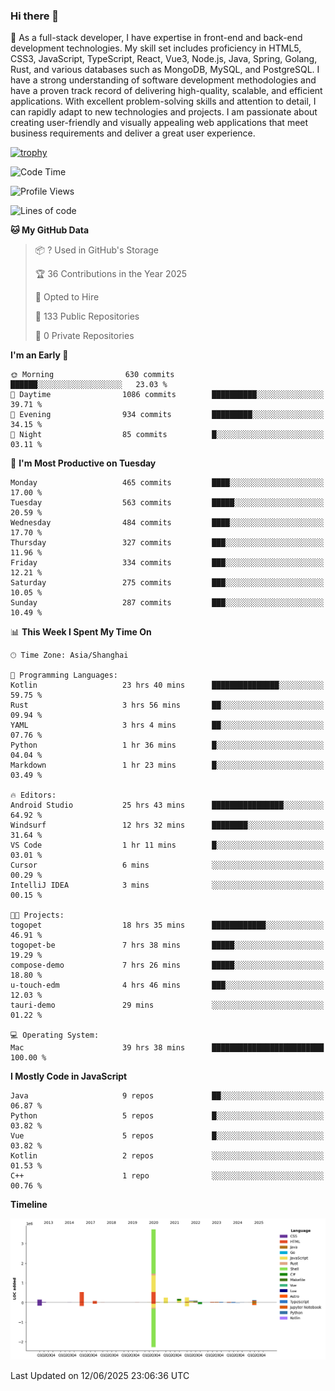 ### Hi there 👋

🌱 As a full-stack developer, I have expertise in front-end and back-end development technologies. My skill set includes proficiency in HTML5, CSS3, JavaScript, TypeScript, React, Vue3, Node.js, Java, Spring, Golang, Rust, and various databases such as MongoDB, MySQL, and PostgreSQL. I have a strong understanding of software development methodologies and have a proven track record of delivering high-quality, scalable, and efficient applications. With excellent problem-solving skills and attention to detail, I can rapidly adapt to new technologies and projects. I am passionate about creating user-friendly and visually appealing web applications that meet business requirements and deliver a great user experience.

[![trophy](https://github-profile-trophy.vercel.app/?username=elton&rank=SECRET,SSS,SS,S,AAA,AA,A&theme=onedark&no-frame=true&margin-w=10)](https://github.com/ryo-ma/github-profile-trophy)

<!--START_SECTION:waka-->
![Code Time](http://img.shields.io/badge/Code%20Time-1%2C714%20hrs%2015%20mins-blue)

![Profile Views](http://img.shields.io/badge/Profile%20Views-0-blue)

![Lines of code](https://img.shields.io/badge/From%20Hello%20World%20I%27ve%20Written-5.7%20million%20lines%20of%20code-blue)

**🐱 My GitHub Data** 

> 📦 ? Used in GitHub's Storage 
 > 
> 🏆 36 Contributions in the Year 2025
 > 
> 💼 Opted to Hire
 > 
> 📜 133 Public Repositories 
 > 
> 🔑 0 Private Repositories 
 > 
**I'm an Early 🐤** 

```text
🌞 Morning                630 commits         ██████░░░░░░░░░░░░░░░░░░░   23.03 % 
🌆 Daytime                1086 commits        ██████████░░░░░░░░░░░░░░░   39.71 % 
🌃 Evening                934 commits         █████████░░░░░░░░░░░░░░░░   34.15 % 
🌙 Night                  85 commits          █░░░░░░░░░░░░░░░░░░░░░░░░   03.11 % 
```
📅 **I'm Most Productive on Tuesday** 

```text
Monday                   465 commits         ████░░░░░░░░░░░░░░░░░░░░░   17.00 % 
Tuesday                  563 commits         █████░░░░░░░░░░░░░░░░░░░░   20.59 % 
Wednesday                484 commits         ████░░░░░░░░░░░░░░░░░░░░░   17.70 % 
Thursday                 327 commits         ███░░░░░░░░░░░░░░░░░░░░░░   11.96 % 
Friday                   334 commits         ███░░░░░░░░░░░░░░░░░░░░░░   12.21 % 
Saturday                 275 commits         ███░░░░░░░░░░░░░░░░░░░░░░   10.05 % 
Sunday                   287 commits         ███░░░░░░░░░░░░░░░░░░░░░░   10.49 % 
```


📊 **This Week I Spent My Time On** 

```text
🕑︎ Time Zone: Asia/Shanghai

💬 Programming Languages: 
Kotlin                   23 hrs 40 mins      ███████████████░░░░░░░░░░   59.75 % 
Rust                     3 hrs 56 mins       ██░░░░░░░░░░░░░░░░░░░░░░░   09.94 % 
YAML                     3 hrs 4 mins        ██░░░░░░░░░░░░░░░░░░░░░░░   07.76 % 
Python                   1 hr 36 mins        █░░░░░░░░░░░░░░░░░░░░░░░░   04.04 % 
Markdown                 1 hr 23 mins        █░░░░░░░░░░░░░░░░░░░░░░░░   03.49 % 

🔥 Editors: 
Android Studio           25 hrs 43 mins      ████████████████░░░░░░░░░   64.92 % 
Windsurf                 12 hrs 32 mins      ████████░░░░░░░░░░░░░░░░░   31.64 % 
VS Code                  1 hr 11 mins        █░░░░░░░░░░░░░░░░░░░░░░░░   03.01 % 
Cursor                   6 mins              ░░░░░░░░░░░░░░░░░░░░░░░░░   00.29 % 
IntelliJ IDEA            3 mins              ░░░░░░░░░░░░░░░░░░░░░░░░░   00.15 % 

🐱‍💻 Projects: 
togopet                  18 hrs 35 mins      ████████████░░░░░░░░░░░░░   46.91 % 
togopet-be               7 hrs 38 mins       █████░░░░░░░░░░░░░░░░░░░░   19.29 % 
compose-demo             7 hrs 26 mins       █████░░░░░░░░░░░░░░░░░░░░   18.80 % 
u-touch-edm              4 hrs 46 mins       ███░░░░░░░░░░░░░░░░░░░░░░   12.03 % 
tauri-demo               29 mins             ░░░░░░░░░░░░░░░░░░░░░░░░░   01.22 % 

💻 Operating System: 
Mac                      39 hrs 38 mins      █████████████████████████   100.00 % 
```

**I Mostly Code in JavaScript** 

```text
Java                     9 repos             ██░░░░░░░░░░░░░░░░░░░░░░░   06.87 % 
Python                   5 repos             █░░░░░░░░░░░░░░░░░░░░░░░░   03.82 % 
Vue                      5 repos             █░░░░░░░░░░░░░░░░░░░░░░░░   03.82 % 
Kotlin                   2 repos             ░░░░░░░░░░░░░░░░░░░░░░░░░   01.53 % 
C++                      1 repo              ░░░░░░░░░░░░░░░░░░░░░░░░░   00.76 % 
```



**Timeline**

![Lines of Code chart](https://raw.githubusercontent.com/elton/elton/main/assets/bar_graph.png)


 Last Updated on 12/06/2025 23:06:36 UTC
<!--END_SECTION:waka-->

<!--
**elton/elton** is a ✨ _special_ ✨ repository because its `README.md` (this file) appears on your GitHub profile.

Here are some ideas to get you started:

- 🔭 I’m currently working on ...
- 🌱 I’m currently learning ...
- 👯 I’m looking to collaborate on ...
- 🤔 I’m looking for help with ...
- 💬 Ask me about ...
- 📫 How to reach me: ...
- 😄 Pronouns: ...
- ⚡ Fun fact: ...
-->
